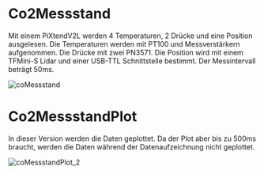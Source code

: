 # Co2Messstand
Mit einem PiXtendV2L werden 4 Temperaturen, 2 Drücke und eine Position ausgelesen.
Die Temperaturen werden mit PT100 und Messverstärkern aufgenommen. Die Drücke mit zwei PN3571.
Die Position wird mit einem TFMini-S Lidar und einer USB-TTL Schnittstelle bestimmt.
Der Messintervall beträgt 50ms.

![coMessstand](https://user-images.githubusercontent.com/76759916/173206324-08c9684a-6e17-4d6a-8969-e8e1965ae27e.png)




# Co2MessstandPlot
In dieser Version werden die Daten geplottet. Da der Plot aber bis zu 500ms braucht, werden die Daten während der Datenaufzeichnung nicht geplottet.

![coMessstandPlot_2](https://user-images.githubusercontent.com/76759916/173206293-6ed0a210-844c-42b4-b547-dc1d914e2fc8.png)
